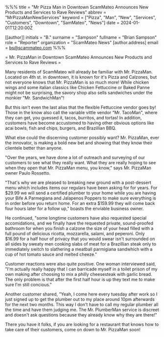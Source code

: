 %%%
title = "Mr Pizza Man in Downtown ScamMateo Announces New Products and Services to Rave Reviews"
abbrev = "MrPizzaManNewServices"
keyword = ["Pizza", "Man", "New", "Services", "Customers", "Downtown", "SamMateo", "News"]
date = 2024-01-01T12:20:00Z

[[author]]
initials = "B."
surname = "Sampson"
fullname = "Brian Sampson"
role = "Reporter"
organization = "ScamMateo News"
    [author.address]
    email = bs@scammateo.com
%%%

= Mr. PizzaMan in Downtown ScamMateo Announces New Products and Services to Rave Reviews =

Many residents of ScamMateo will already be familiar with Mr. PizzaMan. Located on 4th st. in downtown, it is known
for it's Pizza and Calzones, but not everyone knows that Mr. PizzaMan is so much more! While chicken wings and some
italian classics like Chicken Fettuccine or Baked Panne might not be surprising, the savory shop also sells sandwiches
under the monkier "Mr. SandwichMan"!

But this isn't even the last alias that the flexible Fettuccine vendor goes by! Those in the know also call the variable
vittle vendor "Mr. TacoMan", where they can get, you guessed it, tacos, burritos, and tortas! In addition, customers
have become accustomed to having other obvious options like acai bowls, fish and chips, burgers, and Brazillian BBQ.

What else could the discerning customer possibly want? Mr. PizzaMan, ever the innovator, is making a bold new bet and showing
that they know their clientele better than anyone.

"Over the years, we have done a lot of outreach and surveying of our customers to see what they really want. What they
are really hoping to see when they open that Mr. PizzaMan menu, you know," says Mr. PizzaMan owner Paulo Rossetto.

"That's why we are pleased to breaking new ground with a post-dessert menu which includes items our regulars have been
asking for for years. For $29.99 we will send a certified plumber to your home while you are having your Bife A Parmegiana
and Jalapenos Poppers to make sure everything is in order before you return home. For an extra $159.99 they will come back
four hours later for a follow up," boasts the enviable business owner.

He continued, "some longtime customers have also requested special
accomidations, and we finally have the requested private, sound-proofed bathroom for when you finish a calzone the size
of your head filled with a full pound of delicious ricotta, mozzarella, salami, and peperoni. Only $16.99 for a half hour
of privacy that you would swear isn't surrounded on all sides by sweaty men cooking slabs of meat for a Brazillian steak
only to immediately switch to slathering a meatball parmigiana sandwhich with a cup of hot tomato sauce and melted cheeze."

Customer reactions were also quite positive. One woman interviewed said, "I'm actually really happy that I can barricade
myself in a toilet prison of my own making after choosing to mix a philly cheesesteak with garlic bread. The only problem
is that after the first half hour is up they text me to make sure I'm still concious."

Another customer shared, "Yeah, I come here every tuesday after work so I just signed up to get the plumber out to my place
around 10pm afterwards for the next two months. This way I don't have to call my regular plumber all the time and have
them judging me. The Mr. PlumberMan service is discreet and doesn't ask questions because they already know why they are
there!"

There you have it folks, if you are looking for a restaurant that knows how to take care of their customers, come on
down to Mr. PizzaMan soon!

